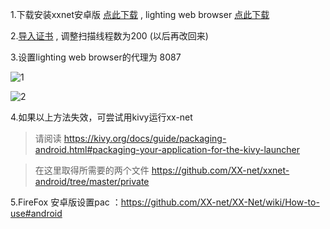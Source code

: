 1.下载安装xxnet安卓版 [点此下载](https://github.com/XX-net/xxnet-android/releases)  , lighting web browser [点此下载](https://github.com/candy2107/Lightning-Browser/releases/download/v4.5.0/Lightning_Web_Browser_ce94292a.apk) 

2.[导入证书](https://github.com/XX-net/XX-Net/wiki/GoAgent-Import-CA#android%E6%89%8B%E5%8A%A8%E5%AF%BC%E5%85%A5%E8%AF%81%E4%B9%A6) , 调整扫描线程数为200 (以后再改回来) 

3.设置lighting web browser的代理为 8087 

![1](https://4.bp.blogspot.com/-sb_0wQKYuMM/V1acFOfQcFI/AAAAAAAAFTM/1_YY8mrUojYwFr4HDDw4rfEGp8lO8qgRwCLcB/s1600/Screenshot_2016-06-07-14-06-21.jpg) 

![2](https://1.bp.blogspot.com/-I_xw0YFj6Eo/V1aclZ7UXVI/AAAAAAAAFTg/XhEzmsfVmtoIDgdShll-5SMkLihApluRwCLcB/s1600/Screenshot_2016-06-07-14-06-32.jpg) 

4.如果以上方法失效，可尝试用kivy运行xx-net 

  > 请阅读
>   https://kivy.org/docs/guide/packaging-android.html#packaging-your-application-for-the-kivy-launcher

>   在这里取得所需要的两个文件
>   https://github.com/XX-net/xxnet-android/tree/master/private

5.FireFox 安卓版设置pac ：https://github.com/XX-net/XX-Net/wiki/How-to-use#android